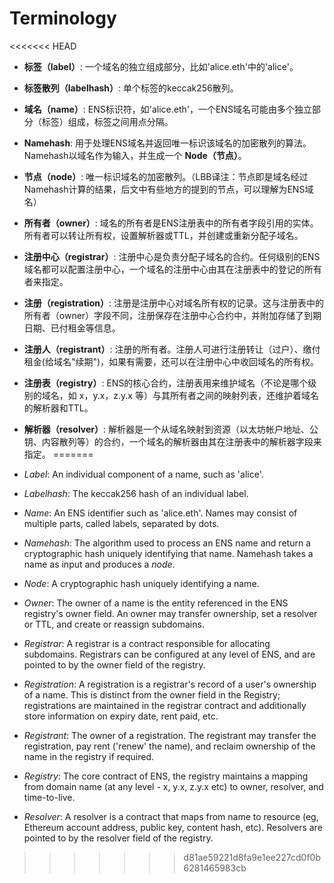 # Terminology

<<<<<<< HEAD
* **标签（label）**: 一个域名的独立组成部分，比如'alice.eth'中的'alice'。
* **标签散列（labelhash）**: 单个标签的keccak256散列。
* **域名（name）**: ENS标识符，如'alice.eth'，一个ENS域名可能由多个独立部分（标签）组成，标签之间用点分隔。
* **Namehash**: 用于处理ENS域名并返回唯一标识该域名的加密散列的算法。Namehash以域名作为输入，并生成一个 **Node（节点）**。
* **节点（node）**: 唯一标识域名的加密散列。（LBB译注：节点即是域名经过Namehash计算的结果，后文中有些地方的提到的节点，可以理解为ENS域名）
* **所有者（owner）**: 域名的所有者是ENS注册表中的所有者字段引用的实体。所有者可以转让所有权，设置解析器或TTL，并创建或重新分配子域名。
* **注册中心（registrar）**: 注册中心是负责分配子域名的合约。任何级别的ENS域名都可以配置注册中心，一个域名的注册中心由其在注册表中的登记的所有者来指定。
* **注册（registration）**: 注册是注册中心对域名所有权的记录。这与注册表中的所有者（owner）字段不同，注册保存在注册中心合约中，并附加存储了到期日期、已付租金等信息。
* **注册人（registrant）**: 注册的所有者。注册人可进行注册转让（过户）、缴付租金(给域名"续期")，如果有需要，还可以在注册中心中收回域名的所有权。
* **注册表（registry）**: ENS的核心合约，注册表用来维护域名（不论是哪个级别的域名，如 x，y.x，z.y.x 等）与其所有者之间的映射列表，还维护着域名的解析器和TTL。
* **解析器（resolver）**: 解析器是一个从域名映射到资源（以太坊帐户地址、公钥、内容散列等）的合约，一个域名的解析器由其在注册表中的解析器字段来指定。
=======


* _Label_: An individual component of a name, such as 'alice'.
* _Labelhash_: The keccak256 hash of an individual label.
* _Name_: An ENS identifier such as 'alice.eth'. Names may consist of multiple parts, called labels, separated by dots.
* _Namehash_: The algorithm used to process an ENS name and return a cryptographic hash uniquely identifying that name. Namehash takes a name as input and produces a _node_.
* _Node_: A cryptographic hash uniquely identifying a name.
* _Owner_: The owner of a name is the entity referenced in the ENS registry's owner field. An owner may transfer ownership, set a resolver or TTL, and create or reassign subdomains.
* _Registrar_: A registrar is a contract responsible for allocating subdomains. Registrars can be configured at any level of ENS, and are pointed to by the owner field of the registry.
* _Registration_: A registration is a registrar's record of a user's ownership of a name. This is distinct from the owner field in the Registry; registrations are maintained in the registrar contract and additionally store information on expiry date, rent paid, etc.
* _Registrant_: The owner of a registration. The registrant may transfer the registration, pay rent \('renew' the name\), and reclaim ownership of the name in the registry if required.
* _Registry_: The core contract of ENS, the registry maintains a mapping from domain name \(at any level - x, y.x, z.y.x etc\) to owner, resolver, and time-to-live.
* _Resolver_: A resolver is a contract that maps from name to resource \(eg, Ethereum account address, public key, content hash, etc\). Resolvers are pointed to by the resolver field of the registry.

>>>>>>> d81ae59221d8fa9e1ee227cd0f0b6281465983cb
